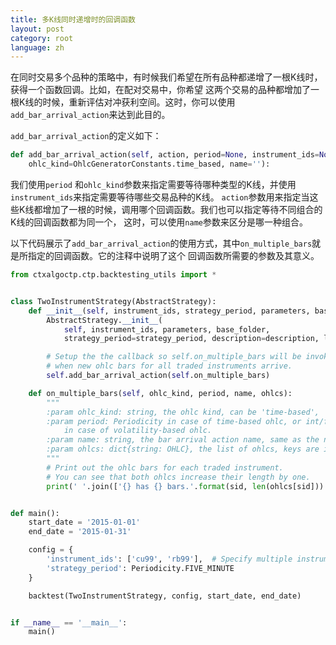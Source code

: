 ```yaml
---
title: 多K线同时递增时的回调函数
layout: post
category: root
language: zh
---
```


在同时交易多个品种的策略中，有时候我们希望在所有品种都递增了一根K线时，获得一个函数回调。比如，在配对交易中，你希望
这两个交易的品种都增加了一根K线的时候，重新评估对冲获利空间。这时，你可以使用`add_bar_arrival_action`来达到此目的。

`add_bar_arrival_action`的定义如下：

```python
def add_bar_arrival_action(self, action, period=None, instrument_ids=None,
    ohlc_kind=OhlcGeneratorConstants.time_based, name=''):
```

我们使用`period` 和`ohlc_kind`参数来指定需要等待哪种类型的K线，并使用`instrument_ids`来指定需要等待哪些交易品种的K线。
`action`参数用来指定当这些K线都增加了一根的时候，调用哪个回调函数。我们也可以指定等待不同组合的K线的回调函数都为同一个，
这时，可以使用`name`参数来区分是哪一种组合。

以下代码展示了`add_bar_arrival_action`的使用方式，其中`on_multiple_bars`就是所指定的回调函数。它的注释中说明了这个
回调函数所需要的参数及其意义。


```python
from ctxalgoctp.ctp.backtesting_utils import *


class TwoInstrumentStrategy(AbstractStrategy):
    def __init__(self, instrument_ids, strategy_period, parameters, base_folder, description, logger=None):
        AbstractStrategy.__init__(
            self, instrument_ids, parameters, base_folder,
            strategy_period=strategy_period, description=description, logger=logger)

        # Setup the the callback so self.on_multiple_bars will be invoked every time
        # when new ohlc bars for all traded instruments arrive.
        self.add_bar_arrival_action(self.on_multiple_bars)

    def on_multiple_bars(self, ohlc_kind, period, name, ohlcs):
        """
        :param ohlc_kind: string, the ohlc kind, can be 'time-based', 'volatility-based'.
        :param period: Periodicity in case of time-based ohlc, or int/float as volatility threshold
            in case of volatility-based ohlc.
        :param name: string, the bar arrival action name, same as the name parameter specified here.
        :param ohlcs: dict{string: OHLC}, the list of ohlcs, keys are instrument ids, values are the ohlc objects.
        """
        # Print out the ohlc bars for each traded instrument.
        # You can see that both ohlcs increase their length by one.
        print(' '.join(['{} has {} bars.'.format(sid, len(ohlcs[sid])) for sid in ohlcs]))


def main():
    start_date = '2015-01-01'
    end_date = '2015-01-31'

    config = {
        'instrument_ids': ['cu99', 'rb99'],  # Specify multiple instrument ids to trade.
        'strategy_period': Periodicity.FIVE_MINUTE
    }

    backtest(TwoInstrumentStrategy, config, start_date, end_date)


if __name__ == '__main__':
    main()


```
